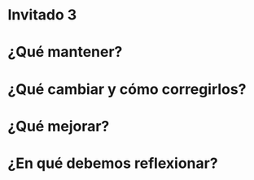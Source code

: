 # Invitado 3

# ¿Qué mantener?

# ¿Qué cambiar y cómo corregirlos?

# ¿Qué mejorar?

# ¿En qué debemos reflexionar?